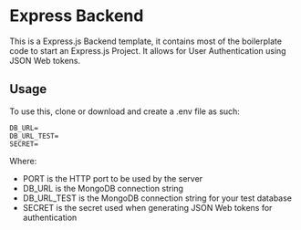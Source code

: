 # Express Backend
This is a Express.js Backend template, it contains most of the boilerplate code to start an Express.js Project.
It allows for User Authentication using JSON Web tokens. 
## Usage
To use this, clone or download and create a .env file as such:
```PORT=8000
DB_URL=
DB_URL_TEST=
SECRET=
```
Where:
* PORT is the HTTP port to be used by the server
* DB_URL is the MongoDB connection string
* DB_URL_TEST is the MongoDB connection string for your test database 
* SECRET is the secret used when generating JSON Web tokens for authentication
